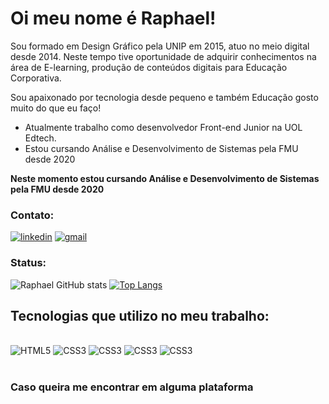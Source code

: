 # Oi meu nome é Raphael!

<div>
  <p>Sou formado em Design Gráfico pela UNIP em 2015, atuo no meio digital desde 2014. Neste tempo tive oportunidade de adquirir conhecimentos na área de E-learning, produção de conteúdos digitais para Educação Corporativa.</p>

  <p>Sou apaixonado por tecnologia desde pequeno e também Educação gosto muito do que eu faço!</p>

  <ul>
    <li>
        Atualmente trabalho como desenvolvedor Front-end Junior na UOL Edtech. 
    </li>
    <li>
        Estou cursando Análise e Desenvolvimento de Sistemas pela FMU desde 2020
    </li>
  <ul>
</div>

<strong>Neste momento estou cursando Análise e Desenvolvimento de Sistemas pela FMU desde 2020</strong>

### Contato:

[![linkedin](https://img.shields.io/badge/LinkedIn-0077B5?style=for-the-badge&logo=linkedin&logoColor=white)](https://www.linkedin.com/in/raphael-westin-6b79aa79/)
[![gmail](https://img.shields.io/badge/Gmail-D14836?style=for-the-badge&logo=gmail&logoColor=white)](mailto:raphawestim45@gmail.com)


### Status:
![Raphael GitHub stats](https://github-readme-stats.vercel.app/api?username=RaphaWestin&show_icons=true&theme=dracula)
[![Top Langs](https://github-readme-stats.vercel.app/api/top-langs/?username=RaphaWestin)](https://github.com/anuraghazra/github-readme-stats)

## Tecnologias que utilizo no meu trabalho:

<div style="display: inline-block;"><br/>
    <img style="align: center;" alt="HTML5" src="https://img.shields.io/badge/HTML5-E34F26?style=for-the-badge&logo=html5&logoColor=white"/>
    <img style="align: center;" alt="CSS3" src="https://img.shields.io/badge/CSS3-1572B6?style=for-the-badge&logo=css3&logoColor=white"/>
    <img style="align: center;" alt="CSS3" src="https://img.shields.io/badge/Sass-CC6699?style=for-the-badge&logo=sass&logoColor=white"/>
    <img style="align: center;" alt="CSS3" src="https://img.shields.io/badge/JavaScript-F7DF1E?style=for-the-badge&logo=javascript&logoColor=black"/>
    <img style="align: center;" alt="CSS3" src="https://img.shields.io/badge/jQuery-0769AD?style=for-the-badge&logo=jquery&logoColor=white"/>
</div>
<br/>

<div style="">
<br/>
<h3>Caso queira me encontrar em alguma plataforma</h3>

</div>



